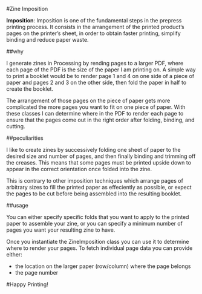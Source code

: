 #Zine Imposition

__Imposition__: 
Imposition is one of the fundamental steps 
in the prepress printing process. 
It consists in the arrangement of the printed 
product’s pages on the printer’s sheet, 
in order to obtain faster printing, 
simplify binding and reduce paper waste.

##why

I generate zines in Processing by rending pages 
to a larger PDF, where each page of the PDF is 
the size of the paper I am printing on.
A simple way to print a booklet would be to 
render page 1 and 4 on one side of a piece of paper
and pages 2 and 3 on the other side,
then fold the paper in half to create the booklet.

The arrangement of those pages on the piece of paper
gets more complicated the more pages you want to fit
on one piece of paper. With these classes I can 
determine where in the PDF to render each page to
ensure that the pages come out in the right order after
folding, binding, and cutting.

##peculiarities

I like to create zines by successively folding one sheet of paper
to the desired size and number of pages, and then finally binding
and trimming off the creases. This means that some pages must be
printed upside down to appear in the correct orientation once
folded into the zine. 

This is contrary to other imposition techniques which arrange 
pages of arbitrary sizes to fill the printed paper as effeciently
as possible, or expect the pages to be cut before being assembled
into the resulting booklet.

##usage

You can either specify specific folds that you want to
apply to the printed paper to assemble your zine, or you
can specify a minimum number of pages you want your resulting
zine to have.

Once you instantiate the ZineImposition class you can use it to
determine where to render your pages. To fetch individual page data
you can provide either:

* the location on the larger paper (row/column) where the page belongs
* the page number

#Happy Printing!
